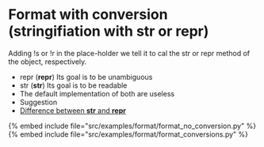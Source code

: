 # Format with conversion (stringifiation with str or repr)


Adding !s or !r in the place-holder we tell it to cal the str or repr
method of the object, respectively.



* repr (__repr__) Its goal is to be unambiguous
* str (__str__) Its goal is to be readable
* The default implementation of both are useless
* Suggestion
* [Difference between __str__ and __repr__](http://stackoverflow.com/questions/1436703/difference-between-str-and-repr-in-python)

{% embed include file="src/examples/format/format_no_conversion.py" %}
{% embed include file="src/examples/format/format_conversions.py" %}



